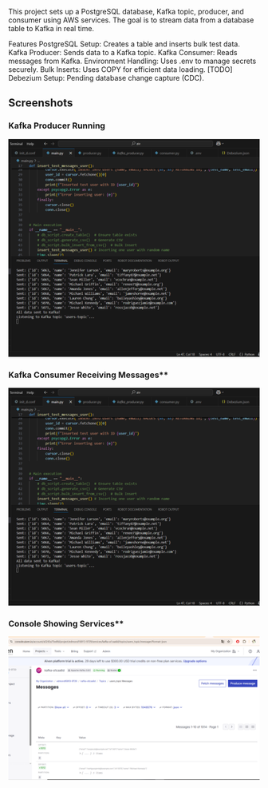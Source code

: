 This project sets up a PostgreSQL database, Kafka topic, producer, and consumer using AWS services. The goal is to stream data from a database table to Kafka in real time.

Features
PostgreSQL Setup: Creates a table and inserts bulk test data.
Kafka Producer: Sends data to a Kafka topic.
Kafka Consumer: Reads messages from Kafka.
Environment Handling: Uses .env to manage secrets securely.
Bulk Inserts: Uses COPY for efficient data loading.
[TODO] Debezium Setup: Pending database change capture (CDC).

## **Screenshots**
### **Kafka Producer Running**
![Kafka Producer](screenshots_of_progress/progress_kafka.png)

### Kafka Consumer Receiving Messages**
![Kafka Consumer](screenshots_of_progress/progress_kafka.png)

### Console Showing Services**
![Console](screenshots_of_progress/progress_kafka_aiven_console.png)
